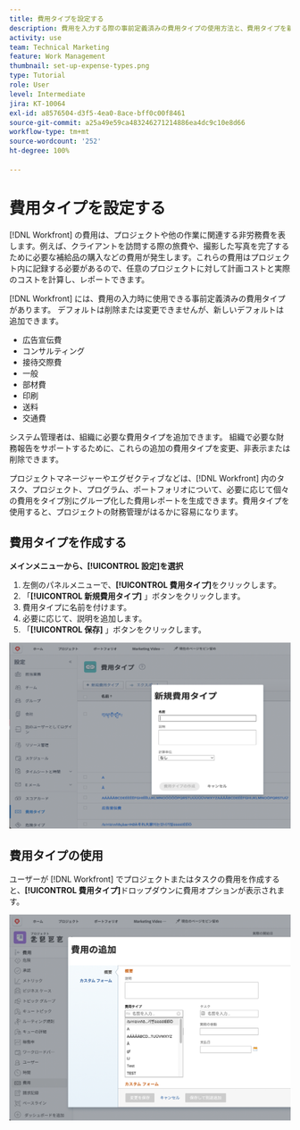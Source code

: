 ```yaml
---
title: 費用タイプを設定する
description: 費用を入力する際の事前定義済みの費用タイプの使用方法と、費用タイプを新規作成する方法を説明します。
activity: use
team: Technical Marketing
feature: Work Management
thumbnail: set-up-expense-types.png
type: Tutorial
role: User
level: Intermediate
jira: KT-10064
exl-id: a8576504-d3f5-4ea0-8ace-bff0c00f8461
source-git-commit: a25a49e59ca483246271214886ea4dc9c10e8d66
workflow-type: tm+mt
source-wordcount: '252'
ht-degree: 100%

---
```


# 費用タイプを設定する

[!DNL Workfront] の費用は、プロジェクトや他の作業に関連する非労務費を表します。例えば、クライアントを訪問する際の旅費や、撮影した写真を完了するために必要な補給品の購入などの費用が発生します。これらの費用はプロジェクト内に記録する必要があるので、任意のプロジェクトに対して計画コストと実際のコストを計算し、レポートできます。

[!DNL Workfront] には、費用の入力時に使用できる事前定義済みの費用タイプがあります。 デフォルトは削除または変更できませんが、新しいデフォルトは追加できます。

* 広告宣伝費
* コンサルティング
* 接待交際費
* 一般
* 部材費
* 印刷
* 送料
* 交通費

システム管理者は、組織に必要な費用タイプを追加できます。 組織で必要な財務報告をサポートするために、これらの追加の費用タイプを変更、非表示または削除できます。

プロジェクトマネージャーやエグゼクティブなどは、[!DNL Workfront] 内のタスク、プロジェクト、プログラム、ポートフォリオについて、必要に応じて個々の費用をタイプ別にグループ化した費用レポートを生成できます。費用タイプを使用すると、プロジェクトの財務管理がはるかに容易になります。

## 費用タイプを作成する

**メインメニューから、[!UICONTROL 設定]を選択**

1. 左側のパネルメニューで、**[!UICONTROL 費用タイプ]**&#x200B;をクリックします。
1. 「**[!UICONTROL 新規費用タイプ]** 」ボタンをクリックします。
1. 費用タイプに名前を付けます。
1. 必要に応じて、説明を追加します。
1. 「**[!UICONTROL 保存]** 」ボタンをクリックします。

![新しい費用タイプ作成の画像](assets/setting-up-finances-6.png)

## 費用タイプの使用

ユーザーが [!DNL Workfront] でプロジェクトまたはタスクの費用を作成すると、**[!UICONTROL 費用タイプ]**&#x200B;ドロップダウンに費用オプションが表示されます。

![新規費用を追加する画像](assets/setting-up-finances-7.png)
